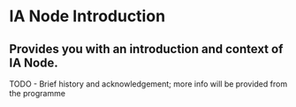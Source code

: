 # IA Node Introduction
## Provides you with an introduction and context of IA Node.

TODO - Brief history and acknowledgement; more info will be provided from the programme
